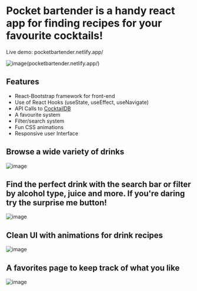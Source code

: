 # Pocket bartender is a handy react app for finding recipes for your favourite cocktails!

Live demo: pocketbartender.netlify.app/

![image](https://user-images.githubusercontent.com/113940871/195729477-2ff8a341-882a-412b-af18-6c01ac98be4e.png)(pocketbartender.netlify.app/)

## Features
- React-Bootstrap framework for front-end
- Use of React Hooks (useState, useEffect, useNavigate)
- API Calls to [CocktailDB]([url](https://www.thecocktaildb.com/))
- A favourite system
- Filter/search system
- Fun CSS animations
- Responsive user Interface

## Browse a wide variety of drinks

![image](https://user-images.githubusercontent.com/113940871/195729569-c504526c-fecf-43a7-82b2-7a60eb7d8d12.png)

## Find the perfect drink with the search bar or filter by alcohol type, juice and more. If you're daring try the surprise me button!

![image](https://user-images.githubusercontent.com/113940871/195730048-e94451ca-fbec-4620-87b9-1c83edda80bc.png)


## Clean UI with animations for drink recipes

![image](https://user-images.githubusercontent.com/113940871/195730271-e7b53d4d-80dc-439e-a97e-b437f04e8aac.png)

## A favorites page to keep track of what you like

![image](https://user-images.githubusercontent.com/113940871/195730948-ce2fa94f-f9ef-4594-8fae-ae94d6de3585.png)
